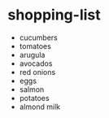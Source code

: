 # shopping-list
- cucumbers
- tomatoes
- arugula
- avocados
- red onions
- eggs
- salmon
- potatoes
- almond milk 
